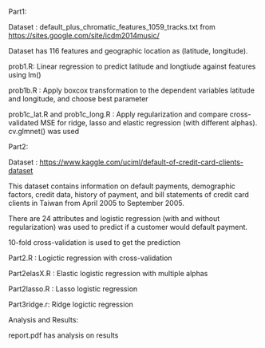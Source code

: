 
Part1:

Dataset : default_plus_chromatic_features_1059_tracks.txt from https://sites.google.com/site/icdm2014music/

Dataset has 116 features and geographic location as (latitude, longitude).

prob1.R: Linear regression to predict latitude and longtiude against features using lm()

prob1b.R : Apply boxcox transformation to the dependent variables latitude and longitude, and choose best parameter

prob1c_lat.R and prob1c_long.R : Apply regularization and compare cross-validated MSE for ridge, lasso and elastic regression (with different alphas). cv.glmnet() was used




Part2:

Dataset : https://www.kaggle.com/uciml/default-of-credit-card-clients-dataset

This dataset contains information on default payments, demographic factors, credit data, history of payment, and bill statements of credit card clients in Taiwan from April 2005 to September 2005.

There are 24 attributes and logistic regression (with and without regularization) was used to predict if a customer would default payment.

10-fold cross-validation is used to get the prediction

Part2.R : Logictic regression with cross-validation

Part2elasX.R : Elastic logistic regression with multiple alphas

Part2lasso.R : Lasso logistic regression 

Part3ridge.r: Ridge logictic regression


Analysis and Results:

report.pdf has analysis on results 